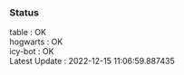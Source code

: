 ### Status


table : OK  
hogwarts : OK  
icy-bot : OK  
Latest Update : 2022-12-15 11:06:59.887435
